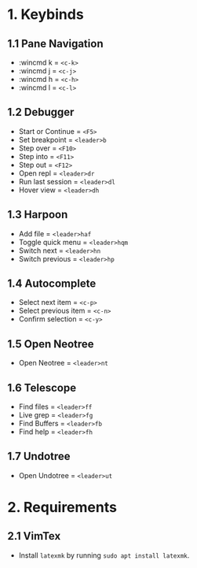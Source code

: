 # 1. Keybinds

## 1.1 Pane Navigation
- :wincmd k<CR> = `<c-k>`
- :wincmd j<CR> = `<c-j>`
- :wincmd h<CR> = `<c-h>`
- :wincmd l<CR> = `<c-l>`

## 1.2 Debugger
- Start or Continue = `<F5>`
- Set breakpoint = `<leader>b`
- Step over = `<F10>`
- Step into = `<F11>`
- Step out = `<F12>`
- Open repl = `<leader>dr`
- Run last session = `<leader>dl`
- Hover view = `<leader>dh`

## 1.3 Harpoon
- Add file = `<leader>haf`
- Toggle quick menu = `<leader>hqm`
- Switch next = `<leader>hn`
- Switch previous = `<leader>hp`

## 1.4 Autocomplete
- Select next item = `<c-p>`
- Select previous item = `<c-n>`
- Confirm selection = `<c-y>`

## 1.5 Open Neotree
- Open Neotree = `<leader>nt`

## 1.6 Telescope
- Find files = `<leader>ff`
- Live grep = `<leader>fg`
- Find Buffers = `<leader>fb`
- Find help = `<leader>fh`

## 1.7 Undotree
- Open Undotree = `<leader>ut`

# 2. Requirements

## 2.1 VimTex
- Install `latexmk` by running `sudo apt install latexmk`.
